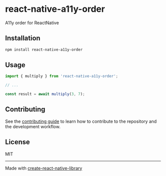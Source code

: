 # react-native-a11y-order

A11y order for ReactNative

## Installation

```sh
npm install react-native-a11y-order
```

## Usage

```js
import { multiply } from 'react-native-a11y-order';

// ...

const result = await multiply(3, 7);
```

## Contributing

See the [contributing guide](CONTRIBUTING.md) to learn how to contribute to the repository and the development workflow.

## License

MIT

---

Made with [create-react-native-library](https://github.com/callstack/react-native-builder-bob)
